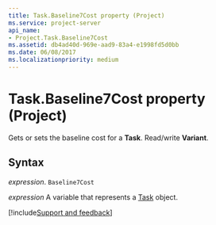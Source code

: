 ```yaml
---
title: Task.Baseline7Cost property (Project)
ms.service: project-server
api_name:
- Project.Task.Baseline7Cost
ms.assetid: db4ad40d-969e-aad9-83a4-e1998fd5d0bb
ms.date: 06/08/2017
ms.localizationpriority: medium
---
```



# Task.Baseline7Cost property (Project)

Gets or sets the baseline cost for a **Task**. Read/write **Variant**.


## Syntax

_expression_. `Baseline7Cost`

_expression_ A variable that represents a [Task](./Project.Task.md) object.

[!include[Support and feedback](~/includes/feedback-boilerplate.md)]